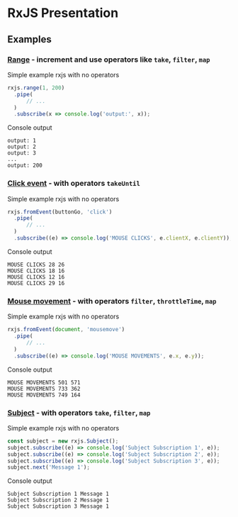 # RxJS Presentation

## Examples

### [Range](src/range.html) - increment and use operators like `take`, `filter`, `map`

Simple example rxjs with no operators

```typescript
rxjs.range(1, 200)
  .pipe(
      // ...
  )
  .subscribe(x => console.log('output:', x));
```

Console output

```console
output: 1
output: 2
output: 3
...
output: 200
```

### [Click event](src/click.html) - with operators `takeUntil`

Simple example rxjs with no operators

```typescript
rxjs.fromEvent(buttonGo, 'click')
  .pipe(
      // ...
  )
  .subscribe((e) => console.log('MOUSE CLICKS', e.clientX, e.clientY));
```

Console output

```console
MOUSE CLICKS 28 26
MOUSE CLICKS 18 16
MOUSE CLICKS 12 16
MOUSE CLICKS 29 16
```
### [Mouse movement](src/mouse.html) - with operators `filter`, `throttleTime`, `map`

Simple example rxjs with no operators

```typescript
rxjs.fromEvent(document, 'mousemove')
  .pipe(
      // ...
  )
  .subscribe((e) => console.log('MOUSE MOVEMENTS', e.x, e.y));
```

Console output

```console
MOUSE MOVEMENTS 501 571
MOUSE MOVEMENTS 733 362
MOUSE MOVEMENTS 749 164
```
### [Subject](src/subject.html) - with operators `take`, `filter`, `map`

Simple example rxjs with no operators

```typescript
const subject = new rxjs.Subject();
subject.subscribe((e) => console.log('Subject Subscription 1', e));
subject.subscribe((e) => console.log('Subject Subscription 2', e));
subject.subscribe((e) => console.log('Subject Subscription 3', e));
subject.next('Message 1');
```

Console output

```console
Subject Subscription 1 Message 1
Subject Subscription 2 Message 1
Subject Subscription 3 Message 1
```
